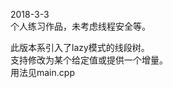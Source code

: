 2018-3-3  
个人练习作品，未考虑线程安全等。   
    <br>
    
    
此版本系引入了lazy模式的线段树。     
支持修改为某个给定值或提供一个增量。   
用法见main.cpp      
